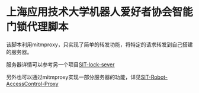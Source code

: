 # 上海应用技术大学机器人爱好者协会智能门锁代理脚本

该脚本利用mitmproxy，只实现了简单的转发功能，将特定的请求转发到自己搭建的服务器。

服务器详情可以参考另一个项目[SIT-lock-sever](https://github.com/SIT-Robot/SIT-lock-server/tree/master)

另外也可以通过mitmproxy实现一部分服务器的功能，详见[SIT-Robot-AccessControl-Proxy](https://github.com/SIT-Robot/SIT-Robot-AccessControl-Proxy)